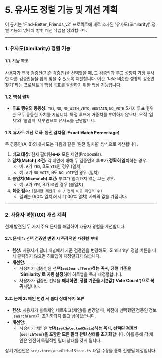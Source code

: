 # 5. 유사도 정렬 기능 및 개선 계획

이 문서는 'Find-Better_Friends_v2' 프로젝트에 새로 추가된 '유사도(Similarity)' 정렬 기능의 명세와 향후 개선 작업을 정의합니다.

---

### 1. 유사도(Similarity) 정렬 기능

#### 1.1. 기능 목표

사용자가 특정 검증인(기준 검증인)을 선택했을 때, 그 검증인과 투표 성향이 가장 유사한 다른 검증인들을 쉽게 찾을 수 있도록 지원합니다. 이는 "나와 비슷한 성향의 검증인 찾기"라는 프로젝트의 핵심 목표를 달성하기 위한 핵심 기능입니다.

#### 1.2. 핵심 원칙

- **투표 행위의 동등성:** `YES`, `NO`, `NO_WITH_VETO`, `ABSTAIN`, `NO_VOTE` 5가지 투표 행위는 모두 동등한 가치를 지닙니다. 특정 투표에 가중치를 부여하지 않으며, 오직 '일치'와 '불일치' 여부만으로 유사도를 판단합니다.

#### 1.3. 유사도 계산 로직: 완전 일치율 (Exact Match Percentage)

두 검증인(A, B)의 유사도는 다음과 같은 '완전 일치율' 방식으로 계산됩니다.

1.  **비교 대상:** 현재 필터링�� 모든 제안(Proposals).
2.  **일치(Match) 조건:** 각 제안에 대해 두 검증인의 투표가 **정확히 일치**하는 경우.
    - 예: A가 `YES`, B도 `YES`인 경우 (일치)
    - 예: A가 `NO_VOTE`, B도 `NO_VOTE`인 경우 (일치)
3.  **불일치(Mismatch) 조건:** 투표가 일치하지 않는 모든 경우.
    - 예: A가 `YES`, B가 `NO`인 경우 (불일치)
4.  **최종 점수:** `(일치한 제안의 수 / 전체 비교 제안의 수)`
    - 결과는 0(0% 일치)에서 1(100% 일치) 사이의 값을 가집니다.

---

### 2. 사용자 경험(UX) 개선 계획

현재 발견된 두 가지 주요 문제를 해결하여 사용자 경험을 개선합니다.

#### 2.1. 문제 1: 선택 검증인 변경 시 즉각적인 재정렬 부재

- **현상:** 사용자가 필터 패널에서 기준 검증인을 변경해도, 'Similarity' 정렬 버튼을 다시 클릭하지 않으면 히트맵이 재정렬되지 않습니다.
- **개선안:**
    - 사용자가 검증인을 **선택(`setSearchTerm`)하는 즉시, 정렬 기준을 'Similarity'로 자동 설정**하여 히트맵을 즉시 재정렬합니다.
    - 사용자가 검증인 선택을 **해제하면, 정렬 기준을 기본값('Vote Count')으로 복귀**시킵니다.

#### 2.2. 문제 2: 체인 변경 시 필터 상태 유지 오류

- **현상:** 사용자가 블록체인 네트워크(체인)를 변경할 때, 이전에 선택했던 검증인 정보(`searchTerm`)가 초기화되지 않고 남아있습니다.
- **개선안:**
    - 사용자가 체인을 **변경(`setSelectedChain`)하는 즉시, 선택된 검증인(`searchTerm`)을 포함한 모든 필터 관련 상태를 초기화**합니다. 이를 통해 각 체인은 완전히 독립적인 필터 상태를 갖게 됩니다.

상기 개선안은 `src/stores/useGlobalStore.ts` 파일 수정을 통해 진행될 예정입니다.
